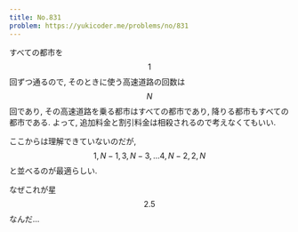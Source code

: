 ```yaml
---
title: No.831
problem: https://yukicoder.me/problems/no/831
---
```

すべての都市を $$ 1 $$ 回ずつ通るので, そのときに使う高速道路の回数は $$ N $$ 回であり, その高速道路を乗る都市はすべての都市であり, 降りる都市もすべての都市である. よって, 追加料金と割引料金は相殺されるので考えなくてもいい.

ここからは理解できていないのだが, $$ 1, N-1, 3, N-3, \dots 4, N-2, 2, N $$ と並べるのが最適らしい.

なぜこれが星 $$ 2.5 $$ なんだ…
